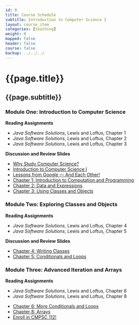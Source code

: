 ```yaml
---
id: 0
title: Course Schedule
subtitle: Introduction to Computer Science I
layout: course_item
categories: [teaching]
weight: 0
mapped: false
header: false
course: false
backup: ../../../
---
```


# {{page.title}}

## {{page.subtitle}}

### Module One: Introduction to Computer Science

**Reading Assignments**

- <em>Java Software Solutions</em>, Lewis and Loftus, Chapter 1
- <em>Java Software Solutions</em>, Lewis and Loftus, Chapter 2
- <em>Java Software Solutions</em>, Lewis and Loftus, Chapter 3

**Discussion and Review Slides**

<ul>

<li> <a target="_blank" href ="{{site.baseurl}}teaching/cs111F2016/provide/slides/cs111_whystudycomputerscience.html">Why Study Computer Science?</a>
<li> <a target="_blank" href ="{{site.baseurl}}teaching/cs111F2016/provide/slides/cs111_introduction.html">Introduction to Computer Science I</a>
<li> <a target="_blank" href ="{{site.baseurl}}teaching/cs111F2016/provide/slides/cs111_lessons_from_google.html">Lessons from Google &mdash; And Each Other!</a>
<li> <a target="_blank" href ="{{site.baseurl}}teaching/cs111F2016/provide/slides/cs111_chapter1.html">Chapter 1: Introduction to Computation and Programming</a>
<li> <a target="_blank" href ="{{site.baseurl}}teaching/cs111F2016/provide/slides/cs111_chapter2.html">Chapter 2: Data and Expressions</a>
<li> <a target="_blank" href ="{{site.baseurl}}teaching/cs111F2016/provide/slides/cs111_chapter3.html">Chapter 3: Using Classes and Objects</a>

</ul>

### Module Two: Exploring Classes and Objects

**Reading Assignments**

- <em>Java Software Solutions</em>, Lewis and Loftus, Chapter 4
- <em>Java Software Solutions</em>, Lewis and Loftus, Chapter 5

**Discussion and Review Slides**

<ul>

<li> <a target="_blank" href ="{{site.baseurl}}teaching/cs111F2016/provide/slides/cs111_chapter4.html">Chapter 4: Writing Classes</a>
<li> <a target="_blank" href ="{{site.baseurl}}teaching/cs111F2016/provide/slides/cs111_chapter5.html">Chapter 5: Conditionals and Loops</a>

</ul>

### Module Three: Advanced Iteration and Arrays

**Reading Assignments**

- <em>Java Software Solutions</em>, Lewis and Loftus, Chapter 6
- <em>Java Software Solutions</em>, Lewis and Loftus, Chapter 8

<ul>

  <li> <a target="_blank" href ="{{site.baseurl}}teaching/cs111F2016/provide/slides/cs111_chapter6.html">Chapter 6: More Conditionals and Loops</a>
  <li> <a target="_blank" href ="{{site.baseurl}}teaching/cs111F2016/provide/slides/cs111_chapter8.html">Chapter 8: Arrays</a>
  <li> <a target="_blank" href ="{{site.baseurl}}teaching/cs111F2016/provide/slides/cs111_advertise112.html">Enroll in CMPSC 112!</a>

</ul>


